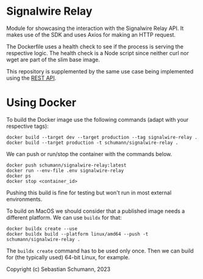 Signalwire Relay
================

Module for showcasing the interaction with the Signalwire Relay API. It makes use of the SDK and uses Axios for making an HTTP request.

The Dockerfile uses a health check to see if the process is serving the respective logic. The health check is a Node script since neither curl nor wget are part of the slim base image.

This repository is supplemented by the same use case being implemented using the [REST API](https://github.com/s-schumann/signalwire-rest).

# Using Docker 

To build the Docker image use the following commands (adapt with your respective tags):

```shell
docker build --target dev --target production --tag signalwire-relay .
docker build --target production -t schumann/signalwire-relay .
```

We can push or run/stop the container with the commands below.

```shell
docker push schumann/signalwire-relay:latest
docker run --env-file .env signalwire-relay
docker ps
docker stop <container_id>
```

Pushing this build is fine for testing but won't run in most external environments.

To build on MacOS we should consider that a published image needs a different platform. We can use `buildx` for that:

```shell
docker buildx create --use
docker buildx build --platform linux/amd64 --push -t schumann/signalwire-relay .
```

The `buildx create` command has to be used only once. Then we can build for (the typically used) 64-bit Linux, for example.

Copyright (c) Sebastian Schumann, 2023
